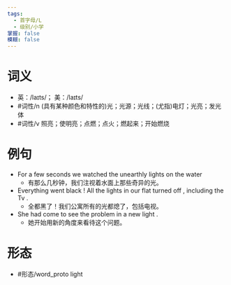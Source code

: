 ```yaml
---
tags:
  - 首字母/L
  - 级别/小学
掌握: false
模糊: false
---
```

# 词义
- 英：/laɪts/； 美：/laɪts/
- #词性/n  (具有某种颜色和特性的)光；光源；光线；(尤指)电灯；光亮；发光体
- #词性/v  照亮；使明亮；点燃；点火；燃起来；开始燃烧
# 例句
- For a few seconds we watched the unearthly lights on the water
	- 有那么几秒钟，我们注视着水面上那些奇异的光。
- Everything went black ! All the lights in our flat turned off , including the Tv .
	- 全都黑了！我们公寓所有的光都熄了，包括电视。
- She had come to see the problem in a new light .
	- 她开始用新的角度来看待这个问题。
# 形态
- #形态/word_proto light
